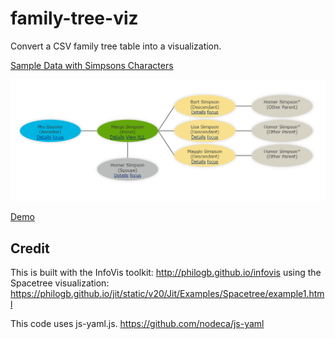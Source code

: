 # family-tree-viz
Convert a CSV family tree table into a visualization.

[Sample Data with Simpsons Characters](data.csv)

![Family Tree Diagram](documentation/familytree.png)

[Demo](https://georgetown-university-libraries.github.io/family-tree-viz/)

## Credit
This is built with the InfoVis toolkit: http://philogb.github.io/infovis using the Spacetree visualization: https://philogb.github.io/jit/static/v20/Jit/Examples/Spacetree/example1.html

This code uses js-yaml.js.  https://github.com/nodeca/js-yaml